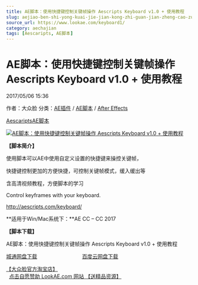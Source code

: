 ```yaml
---
title: AE脚本：使用快捷键控制关键帧操作 Aescripts Keyboard v1.0 + 使用教程
slug: aejiao-ben-shi-yong-kuai-jie-jian-kong-zhi-guan-jian-zheng-cao-zuo-aescripts-keyboard-v1-0-shi-yong-jiao-cheng
source_url: https://www.lookae.com/keyboard1/
category: aechajian
tags: [Aescaripts, AE脚本]
---
```

# AE脚本：使用快捷键控制关键帧操作 Aescripts Keyboard v1.0 + 使用教程

2017/05/06 15:36

作者：大众脸
分类：[AE插件](https://www.lookae.com/after-effects/aechajian/) / [AE脚本](https://www.lookae.com/after-effects/aescripts/) / [After Effects](https://www.lookae.com/after-effects/)

[Aescaripts](https://www.lookae.com/tag/aescaripts/)[AE脚本](https://www.lookae.com/tag/ae%e8%84%9a%e6%9c%ac/)

[![AE脚本：使用快捷键控制关键帧操作 Aescripts Keyboard v1.0 + 使用教程](https://www.lookae.com/wp-content/uploads/2017/05/KEYboard.jpg "AE脚本：使用快捷键控制关键帧操作 Aescripts Keyboard v1.0 + 使用教程-LookAE.com")](https://www.lookae.com/wp-content/uploads/2017/05/KEYboard.jpg)

**【脚本简介】**

使用脚本可以AE中使用自定义设置的快捷键来操控关键帧，

快捷键控制更加的方便快捷，可控制关键帧模式，缓入缓出等

含高清视频教程，方便脚本的学习

Control keyframes with your keyboard.

http://aescripts.com/keyboard/

**适用于Win/Mac系统下：**AE CC – CC 2017

**【脚本下载】**

AE脚本：使用快捷键控制关键帧操作 Aescripts Keyboard v1.0 + 使用教程

[城通网盘下载](https://lookae.ctfile.com/fs/680462-202008011)                               [百度云网盘下载](https://pan.baidu.com/s/1nvbms0T)

[【大众脸官方淘宝店】](https://lookae.taobao.com/)                [点击自愿赞助 LookAE.com 网站 【送精品资源】](https://www.lookae.com/sponsor/)
